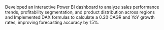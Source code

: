 Developed an interactive Power BI dashboard to analyze sales performance trends, profitability segmentation, and product distribution across regions and Implemented DAX formulas to calculate a 0.20 CAGR and YoY growth rates, improving forecasting accuracy by 15%.
